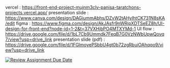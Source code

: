 vercel : https://front-end-project-mujnm3clv-panisa-taratchons-projects.vercel.app/
presentation slide : https://www.canva.com/design/DAGiummAbhs/DZvW2tAHylhtCK731N8sKA/edit
figma : https://www.figma.com/design/AkJAsfr9nWRjpXDTSeEZ8h/UI-design-for-front-end?node-id=1-2&t=37VXHjbPO4MTXYMd-1
UI flow : https://drive.google.com/file/d/1bL7Cb9Ummdk7FeqB7G0VzNWbUpwQovq7/view?usp=drive_link
presentation slide (pdf) : https://drive.google.com/file/d/1FGlmoyePSbbU4gt0b72zgRbuiOAhqqo9/view?usp=drive_link

[![Review Assignment Due Date](https://classroom.github.com/assets/deadline-readme-button-22041afd0340ce965d47ae6ef1cefeee28c7c493a6346c4f15d667ab976d596c.svg)](https://classroom.github.com/a/CeVLFQ6o)
